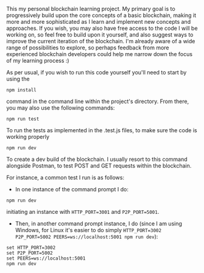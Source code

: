 This my personal blockchain learning project. My primary goal is to progressively build upon the core concepts of a basic blockchain, making it more and more sophisticated as I learn and implement new concepts and approaches.
If you wish, you may also have free access to the code I will be working on, so feel free to build upon it yourself, and also suggest ways to improve the current iteration of the blockchain. I'm already aware of a wide range of possibilities to explore, so perhaps feedback from more experienced blockchain developers could help me narrow down the focus of my learning process :)

As per usual, if you wish to run this code yourself you'll need to start by using the

`npm install`

command in the command line within the project's directory. From there, you may also use the following commands:

`npm run test`

To run the tests as implemented in the .test.js files, to make sure the code is working properly

`npm run dev`

To create a dev build of the blockchain. I usually resort to this command alongside Postman, to test POST and GET requests within the blockchain.

For instance, a common test I run is as follows:

- In one instance of the command prompt I do:

`npm run dev`

initiating an instance with `HTTP_PORT=3001` and `P2P_PORT=5001`.

- Then, in another command prompt instance, I do (since I am using Windows, for Linux it's easier to do simply `HTTP_PORT=3002 P2P_PORT=5002 PEERS=ws://localhost:5001 npm run dev`):

```
set HTTP_PORT=3002
set P2P_PORT=5002
set PEERS=ws://localhost:5001
npm run dev
```

With this, I can now go on Postman and do, for instance:

- GET request: `localhost:3001/public-key` (to get "User 1"'s public key')
- POST request: `localhost:3002/transact` (to create a transaction. I write the body in JSON, containing 2 parameters: the recipient [which is the previously obtained public key] and the amount to transfer)
- GET request: `localhost:3001/transactions` (or `localhost:3002/transactions`, should give the same result if all is working properly)
- GET request: `localhost:3001/mine-transactions` (to validate the previous transaction(s))
- GET request: `localhost:3001/blocks` (or `localhost:3002/blocks` [once again, the result should be the same] to see the newly added blocks)
- GET request: `localhost:3001/balance` or `localhost:3002/balance` (to check out the balance of the 2 users, and make sure there are no anomalies)
